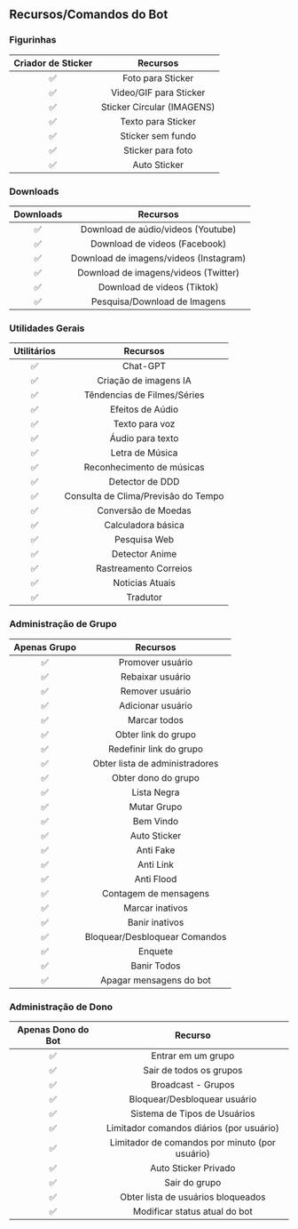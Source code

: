 ## Recursos/Comandos do Bot

### Figurinhas

| Criador de Sticker |                Recursos        |
| :-----------: | :--------------------------------: |
|       ✅       | Foto para Sticker |
|       ✅       | Video/GIF para Sticker |
|       ✅       | Sticker Circular (IMAGENS) |
|       ✅       | Texto para Sticker |
|       ✅       | Sticker sem fundo |
|       ✅       | Sticker para foto |
|       ✅       | Auto Sticker |

### Downloads 

| Downloads      |                Recursos            |
| :------------: | :---------------------------------------------: |
|       ✅        |   Download de aúdio/videos (Youtube)    |
|       ✅        |   Download de videos (Facebook)            |
|       ✅        |   Download de imagens/videos (Instagram)  |
|       ✅        |   Download de imagens/videos (Twitter)            |
|       ✅        |   Download de videos (Tiktok)            |
|       ✅        |   Pesquisa/Download de Imagens                  |

### Utilidades Gerais

| Utilitários |                     Recursos            |
| :------------: | :---------------------------------------------: |
|       ✅        |   Chat-GPT |
|       ✅        |   Criação de imagens IA |
|       ✅        |   Têndencias de Filmes/Séries |
|       ✅        |   Efeitos de Aúdio |
|       ✅        |   Texto para voz   |
|       ✅        |   Áudio para texto |
|       ✅        |   Letra de Música  |
|       ✅        |   Reconhecimento de músicas |
|       ✅        |   Detector de DDD |
|       ✅        |   Consulta de Clima/Previsão do Tempo |
|       ✅        |   Conversão de Moedas |
|       ✅        |   Calculadora básica  |
|       ✅        |   Pesquisa Web        |
|       ✅        |   Detector Anime      |
|       ✅        |   Rastreamento Correios |
|       ✅        |   Noticias Atuais |
|       ✅        |   Tradutor |

### Administração de Grupo

| Apenas Grupo  |                     Recursos             |
| :------------: | :---------------------------------------------: |
|       ✅        |   Promover usuário |
|       ✅        |   Rebaixar usuário |
|       ✅        |   Remover usuário  |
|       ✅        |   Adicionar usuário |
|       ✅        |   Marcar todos |
|       ✅        |   Obter link do grupo |
|       ✅        |   Redefinir link do grupo |
|       ✅        |   Obter lista de administradores |
|       ✅        |   Obter dono do grupo |
|       ✅        |   Lista Negra  |
|       ✅        |   Mutar Grupo |
|       ✅        |   Bem Vindo  |
|       ✅        |   Auto Sticker |
|       ✅        |   Anti Fake |
|       ✅        |   Anti Link  |
|       ✅        |   Anti Flood  |
|       ✅        |   Contagem de mensagens |
|       ✅        |   Marcar inativos |
|       ✅        |   Banir inativos |
|       ✅        |   Bloquear/Desbloquear Comandos |
|       ✅        |   Enquete |
|       ✅        |   Banir Todos  |
|       ✅        |   Apagar mensagens do bot |

### Administração de Dono

| Apenas Dono do Bot  |              Recurso           |
| :------------: | :---------------------------------------------: |
|       ✅        |   Entrar em um grupo |
|       ✅        |   Sair de todos os grupos |
|       ✅        |   Broadcast - Grupos |
|       ✅        |   Bloquear/Desbloquear usuário |
|       ✅        |   Sistema de Tipos de Usuários |
|       ✅        |   Limitador comandos diários (por usuário) |
|       ✅        |   Limitador de comandos por minuto (por usuário) |
|       ✅        |   Auto Sticker Privado |
|       ✅        |   Sair do grupo |
|       ✅        |   Obter lista de usuários bloqueados |
|       ✅        |   Modificar status atual do bot  |